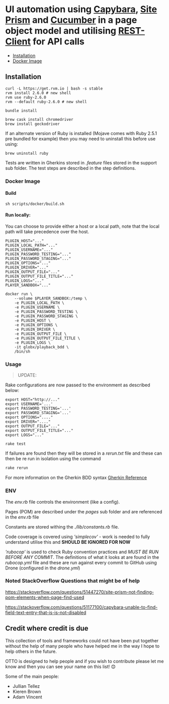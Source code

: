 # UI automation using [Capybara](https://github.com/teamcapybara/capybara), [Site Prism](https://github.com/natritmeyer/site_prism) and [Cucumber](https://github.com/cucumber) in a page object model and utilising [REST-Client](https://github.com/rest-client/rest-client) for API calls

- [Installation](#installation)
- [Docker Image](#docker-image)

## Installation

```
curl -L https://get.rvm.io | bash -s stable
rvm install 2.6.0 # new shell
rvm use ruby-2.6.0
rvm --default ruby-2.6.0 # new shell

bundle install

brew cask install chromedriver
brew install geckodriver
```

If an alternate version of Ruby is installed (Mojave comes with Ruby 2.5.1 pre bundled for example) then you may need to uninstall this before use using:

```
brew uninstall ruby
```

Tests are written in Gherkins stored in _.feature_ files stored in the support sub folder. The test steps are described in the step definitions.

### Docker Image
#### Build
```
sh scripts/docker/build.sh
```

#### Run locally:
You can choose to provide either a host or a local path, note that the local path will take
precedence over the host.

```
PLUGIN_HOST="..."
PLUGIN_LOCAL_PATH="..."
PLUGIN_USERNAME="..."
PLUGIN_PASSWORD_TESTING="..."
PLUGIN_PASSWORD_STAGING="..."
PLUGIN_OPTIONS="..."
PLUGIN_DRIVER="..."
PLUGIN_OUTPUT_FILE="..."
PLUGIN_OUTPUT_FILE_TITLE="..."
PLUGIN_LOGS="..."
PLAYER_SANDBOX="..."

docker run \
    --volume $PLAYER_SANDBOX:/temp \
    -e PLUGIN_LOCAL_PATH \
    -e PLUGIN_USERNAME \
    -e PLUGIN_PASSWORD_TESTING \
    -e PLUGIN_PASSWORD_STAGING \
    -e PLUGIN_HOST \
    -e PLUGIN_OPTIONS \
    -e PLUGIN_DRIVER \
    -e PLUGIN_OUTPUT_FILE \
    -e PLUGIN_OUTPUT_FILE_TITLE \
    -e PLUGIN_LOGS \
    -it globx/playback_bdd \
    /bin/sh

```

### Usage

> UPDATE:

Rake configurations are now passed to the environment as described below:

```
export HOST="http://..."
export USERNAME='...'
export PASSWORD_TESTING='...'
export PASSWORD_STAGING='...'
export OPTIONS="...."
export DRIVER="...."
export OUTPUT_FILE="..."
export OUTPUT_FILE_TITLE="..."
export LOGS="..."

rake test
```

If failures are found then they will be stored in a _rerun.txt_ file and these can then be re run in isolation using the command 

```ruby
rake rerun
```

For more information on the Gherkin BDD syntax [Gherkin Reference](https://docs.cucumber.io/gherkin/reference/#step-arguments)

### ENV
The _env.rb_ file controls the environment (like a config).

Pages (POM) are described under the _pages_ sub folder and are referenced in the _env.rb_ file

Constants are stored withing the _./lib/constants.rb_ file.

Code coverage is covered using _'simplecov'_ - work is needed to fully understand utilise this and **SHOULD BE IGNORED FOR NOW**

_'rubocop'_ is used to check Ruby convention practices and *MUST BE RUN BEFORE ANY COMMIT*. The definitions of what it looks at are found in the _rubocop.yml_ file and these are run against every commit to GitHub using Drone (configured in the _drone.yml_)

### Noted StackOverflow Questions that might be of help

https://stackoverflow.com/questions/51447270/site-prism-not-finding-pom-elements-when-page-find-used

https://stackoverflow.com/questions/51177100/capybara-unable-to-find-field-text-entry-that-is-is-not-disabled

## Credit where credit is due

This collection of tools and frameworks could not have been put together without the help of many people who have helped me in the way I hope to help others in the future.

OTTO is designed to help people and if you wish to contribute please let me know and then you can see your name on this list! :blush:

Some of the main people:

* Jullian Tellez
* Kieren Brown
* Adam Vincent